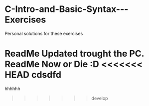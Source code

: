 # C-Intro-and-Basic-Syntax---Exercises
Personal solutions for these exercises


ReadMe Updated trought the PC.
ReadMe Now or Die :D
<<<<<<< HEAD
cdsdfd
=======

hhhhhh
>>>>>>> develop
